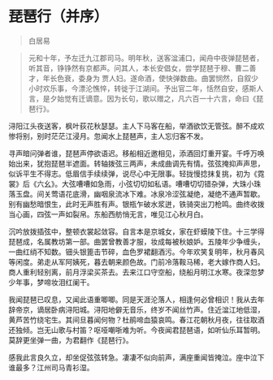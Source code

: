 # 琵琶行（并序）

> 白居易

> 元和十年，予左迁九江郡司马。明年秋，送客湓浦口，闻舟中夜弹琵琶者，听其音，铮铮然有京都声。问其人，本长安倡女，尝学琵琶于穆、曹二善才，年长色衰，委身为 贾人妇。遂命酒，使快弹数曲。曲罢悯然，自叙少小时欢乐事，今漂沦憔悴，转徙于江湖间。予出官二年，恬然自安，感斯人言，是夕始觉有迁谪意。因为长句，歌以赠之，凡六百一十六言，命曰《琵琶行》。

浔阳江头夜送客，枫叶荻花秋瑟瑟。主人下马客在船，举酒欲饮无管弦。醉不成欢惨将别，别时茫茫江浸月。忽闻水上琵琶声，主人忘归客不发。

寻声暗问弹者谁，琵琶声停欲语迟。移船相近邀相见，添酒回灯重开宴。千呼万唤始出来，犹抱琵琶半遮面。转轴拨弦三两声，未成曲调先有情。弦弦掩抑声声思，似诉平生不得志。低眉信手续续弹，说尽心中无限事。轻拢慢捻抹复挑，初为《霓裳》后《六幺》。大弦嘈嘈如急雨，小弦切切如私语。嘈嘈切切错杂弹，大珠小珠落玉盘。间关莺语花底滑，幽咽泉流冰下难。冰泉冷涩弦凝绝，凝绝不通声暂歇。别有幽愁暗恨生，此时无声胜有声。银瓶乍破水浆迸，铁骑突出刀枪鸣。曲终收拨当心画，四弦一声如裂帛。东船西舫悄无言，唯见江心秋月白。

沉吟放拨插弦中，整顿衣裳起敛容。自言本是京城女，家在虾蟆陵下住。十三学得琵琶成，名属教坊第一部。曲罢曾教善才服，妆成每被秋娘妒。五陵年少争缠头，一曲红绡不知数。钿头银篦击节碎，血色罗裙翻酒污。今年欢笑复明年，秋月春风等闲度。弟走从军阿姨死，暮去朝来颜色故。门前冷落鞍马稀，老大嫁作商人妇。商人重利轻别离，前月浮梁买茶去。去来江口守空船，绕船月明江水寒。夜深忽梦少年事，梦啼妆泪红阑干。

我闻琵琶已叹息，又闻此语重唧唧。同是天涯沦落人，相逢何必曾相识！我从去年辞帝京，谪居卧病浔阳城。浔阳地僻无音乐，终岁不闻丝竹声。住近湓江地低湿，黄芦苦竹绕宅生。其间旦暮闻何物？杜鹃啼血猿哀鸣。春江花朝秋月夜，往往取酒还独倾。岂无山歌与村笛？呕哑嘲哳难为听。今夜闻君琵琶语，如听仙乐耳暂明。莫辞更坐弹一曲，为君翻作《琵琶行》。

感我此言良久立，却坐促弦弦转急。凄凄不似向前声，满座重闻皆掩泣。座中泣下谁最多？江州司马青衫湿。
